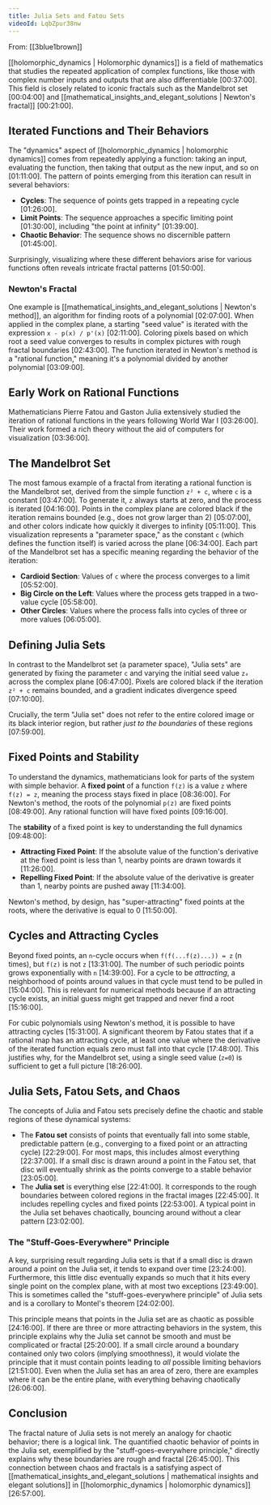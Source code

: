 ```yaml
---
title: Julia Sets and Fatou Sets
videoId: LqbZpur38nw
---
```


From: [[3blue1brown]] <br/> 

[[holomorphic_dynamics | Holomorphic dynamics]] is a field of mathematics that studies the repeated application of complex functions, like those with complex number inputs and outputs that are also differentiable <a class="yt-timestamp" data-t="00:37:00">[00:37:00]</a>. This field is closely related to iconic fractals such as the Mandelbrot set <a class="yt-timestamp" data-t="00:04:00">[00:04:00]</a> and [[mathematical_insights_and_elegant_solutions | Newton's fractal]] <a class="yt-timestamp" data-t="00:21:00">[00:21:00]</a>.

## Iterated Functions and Their Behaviors

The "dynamics" aspect of [[holomorphic_dynamics | holomorphic dynamics]] comes from repeatedly applying a function: taking an input, evaluating the function, then taking that output as the new input, and so on <a class="yt-timestamp" data-t="01:11:00">[01:11:00]</a>. The pattern of points emerging from this iteration can result in several behaviors:
*   **Cycles**: The sequence of points gets trapped in a repeating cycle <a class="yt-timestamp" data-t="01:26:00">[01:26:00]</a>.
*   **Limit Points**: The sequence approaches a specific limiting point <a class="yt-timestamp" data-t="01:30:00">[01:30:00]</a>, including "the point at infinity" <a class="yt-timestamp" data-t="01:39:00">[01:39:00]</a>.
*   **Chaotic Behavior**: The sequence shows no discernible pattern <a class="yt-timestamp" data-t="01:45:00">[01:45:00]</a>.

Surprisingly, visualizing where these different behaviors arise for various functions often reveals intricate fractal patterns <a class="yt-timestamp" data-t="01:50:00">[01:50:00]</a>.

### Newton's Fractal

One example is [[mathematical_insights_and_elegant_solutions | Newton's method]], an algorithm for finding roots of a polynomial <a class="yt-timestamp" data-t="02:07:00">[02:07:00]</a>. When applied in the complex plane, a starting "seed value" is iterated with the expression `x - p(x) / p'(x)` <a class="yt-timestamp" data-t="02:11:00">[02:11:00]</a>. Coloring pixels based on which root a seed value converges to results in complex pictures with rough fractal boundaries <a class="yt-timestamp" data-t="02:43:00">[02:43:00]</a>. The function iterated in Newton's method is a "rational function," meaning it's a polynomial divided by another polynomial <a class="yt-timestamp" data-t="03:09:00">[03:09:00]</a>.

## Early Work on Rational Functions

Mathematicians Pierre Fatou and Gaston Julia extensively studied the iteration of rational functions in the years following World War I <a class="yt-timestamp" data-t="03:26:00">[03:26:00]</a>. Their work formed a rich theory without the aid of computers for visualization <a class="yt-timestamp" data-t="03:36:00">[03:36:00]</a>.

## The Mandelbrot Set

The most famous example of a fractal from iterating a rational function is the Mandelbrot set, derived from the simple function `z² + c`, where `c` is a constant <a class="yt-timestamp" data-t="03:47:00">[03:47:00]</a>. To generate it, `z` always starts at zero, and the process is iterated <a class="yt-timestamp" data-t="04:16:00">[04:16:00]</a>. Points in the complex plane are colored black if the iteration remains bounded (e.g., does not grow larger than 2) <a class="yt-timestamp" data-t="05:07:00">[05:07:00]</a>, and other colors indicate how quickly it diverges to infinity <a class="yt-timestamp" data-t="05:11:00">[05:11:00]</a>. This visualization represents a "parameter space," as the constant `c` (which defines the function itself) is varied across the plane <a class="yt-timestamp" data-t="06:34:00">[06:34:00]</a>. Each part of the Mandelbrot set has a specific meaning regarding the behavior of the iteration:
*   **Cardioid Section**: Values of `c` where the process converges to a limit <a class="yt-timestamp" data-t="05:52:00">[05:52:00]</a>.
*   **Big Circle on the Left**: Values where the process gets trapped in a two-value cycle <a class="yt-timestamp" data-t="05:58:00">[05:58:00]</a>.
*   **Other Circles**: Values where the process falls into cycles of three or more values <a class="yt-timestamp" data-t="06:05:00">[06:05:00]</a>.

## Defining Julia Sets

In contrast to the Mandelbrot set (a parameter space), "Julia sets" are generated by fixing the parameter `c` and varying the initial seed value `z₀` across the complex plane <a class="yt-timestamp" data-t="06:47:00">[06:47:00]</a>. Pixels are colored black if the iteration `z² + c` remains bounded, and a gradient indicates divergence speed <a class="yt-timestamp" data-t="07:10:00">[07:10:00]</a>.

Crucially, the term "Julia set" does not refer to the entire colored image or its black interior region, but rather *just to the boundaries* of these regions <a class="yt-timestamp" data-t="07:59:00">[07:59:00]</a>.

## Fixed Points and Stability

To understand the dynamics, mathematicians look for parts of the system with simple behavior. A **fixed point** of a function `f(z)` is a value `z` where `f(z) = z`, meaning the process stays fixed in place <a class="yt-timestamp" data-t="08:36:00">[08:36:00]</a>. For Newton's method, the roots of the polynomial `p(z)` are fixed points <a class="yt-timestamp" data-t="08:49:00">[08:49:00]</a>. Any rational function will have fixed points <a class="yt-timestamp" data-t="09:16:00">[09:16:00]</a>.

The **stability** of a fixed point is key to understanding the full dynamics <a class="yt-timestamp" data-t="09:48:00">[09:48:00]</a>:
*   **Attracting Fixed Point**: If the absolute value of the function's derivative at the fixed point is less than 1, nearby points are drawn towards it <a class="yt-timestamp" data-t="11:26:00">[11:26:00]</a>.
*   **Repelling Fixed Point**: If the absolute value of the derivative is greater than 1, nearby points are pushed away <a class="yt-timestamp" data-t="11:34:00">[11:34:00]</a>.

Newton's method, by design, has "super-attracting" fixed points at the roots, where the derivative is equal to 0 <a class="yt-timestamp" data-t="11:50:00">[11:50:00]</a>.

## Cycles and Attracting Cycles

Beyond fixed points, an `n`-cycle occurs when `f(f(...f(z)...)) = z` (n times), but `f(z)` is not `z` <a class="yt-timestamp" data-t="13:31:00">[13:31:00]</a>. The number of such periodic points grows exponentially with `n` <a class="yt-timestamp" data-t="14:39:00">[14:39:00]</a>. For a cycle to be *attracting*, a neighborhood of points around values in that cycle must tend to be pulled in <a class="yt-timestamp" data-t="15:04:00">[15:04:00]</a>. This is relevant for numerical methods because if an attracting cycle exists, an initial guess might get trapped and never find a root <a class="yt-timestamp" data-t="15:16:00">[15:16:00]</a>.

For cubic polynomials using Newton's method, it is possible to have attracting cycles <a class="yt-timestamp" data-t="15:31:00">[15:31:00]</a>. A significant theorem by Fatou states that if a rational map has an attracting cycle, at least one value where the derivative of the iterated function equals zero must fall into that cycle <a class="yt-timestamp" data-t="17:48:00">[17:48:00]</a>. This justifies why, for the Mandelbrot set, using a single seed value (`z=0`) is sufficient to get a full picture <a class="yt-timestamp" data-t="18:26:00">[18:26:00]</a>.

## Julia Sets, Fatou Sets, and Chaos

The concepts of Julia and Fatou sets precisely define the chaotic and stable regions of these dynamical systems:
*   The **Fatou set** consists of points that eventually fall into some stable, predictable pattern (e.g., converging to a fixed point or an attracting cycle) <a class="yt-timestamp" data-t="22:29:00">[22:29:00]</a>. For most maps, this includes almost everything <a class="yt-timestamp" data-t="22:37:00">[22:37:00]</a>. If a small disc is drawn around a point in the Fatou set, that disc will eventually shrink as the points converge to a stable behavior <a class="yt-timestamp" data-t="23:05:00">[23:05:00]</a>.
*   The **Julia set** is everything else <a class="yt-timestamp" data-t="22:41:00">[22:41:00]</a>. It corresponds to the rough boundaries between colored regions in the fractal images <a class="yt-timestamp" data-t="22:45:00">[22:45:00]</a>. It includes repelling cycles and fixed points <a class="yt-timestamp" data-t="22:53:00">[22:53:00]</a>. A typical point in the Julia set behaves chaotically, bouncing around without a clear pattern <a class="yt-timestamp" data-t="23:02:00">[23:02:00]</a>.

### The "Stuff-Goes-Everywhere" Principle

A key, surprising result regarding Julia sets is that if a small disc is drawn around a point on the Julia set, it tends to expand over time <a class="yt-timestamp" data-t="23:24:00">[23:24:00]</a>. Furthermore, this little disc eventually expands so much that it hits every single point on the complex plane, with at most two exceptions <a class="yt-timestamp" data-t="23:49:00">[23:49:00]</a>. This is sometimes called the "stuff-goes-everywhere principle" of Julia sets and is a corollary to Montel's theorem <a class="yt-timestamp" data-t="24:02:00">[24:02:00]</a>.

This principle means that points in the Julia set are as chaotic as possible <a class="yt-timestamp" data-t="24:16:00">[24:16:00]</a>. If there are three or more attracting behaviors in the system, this principle explains why the Julia set cannot be smooth and must be complicated or fractal <a class="yt-timestamp" data-t="25:20:00">[25:20:00]</a>. If a small circle around a boundary contained only two colors (implying smoothness), it would violate the principle that it must contain points leading to *all* possible limiting behaviors <a class="yt-timestamp" data-t="21:51:00">[21:51:00]</a>. Even when the Julia set has an area of zero, there are examples where it can be the entire plane, with everything behaving chaotically <a class="yt-timestamp" data-t="26:06:00">[26:06:00]</a>.

## Conclusion

The fractal nature of Julia sets is not merely an analogy for chaotic behavior; there is a logical link. The quantified chaotic behavior of points in the Julia set, exemplified by the "stuff-goes-everywhere principle," directly explains why these boundaries are rough and fractal <a class="yt-timestamp" data-t="26:45:00">[26:45:00]</a>. This connection between chaos and fractals is a satisfying aspect of [[mathematical_insights_and_elegant_solutions | mathematical insights and elegant solutions]] in [[holomorphic_dynamics | holomorphic dynamics]] <a class="yt-timestamp" data-t="26:57:00">[26:57:00]</a>.